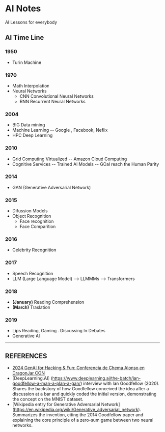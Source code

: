 # AI Notes
AI Lessons for everybody

## AI Time Line

### 1950
*   Turin Machine

### 1970
*   Math Interpolation
*   Neural Networks
    *   CNN Convolutional Neural Networks
    *   RNN Recurrent Neural Networks

### 2004
*   BIG Data mining
*   Machine Learning -- Google , Facebook, Neflix
*   HPC Deep Learning

### 2010
*   Grid Computing Virtualized  -- Amazon Cloud Computing
*   Cognitive Services -- Trained AI Models -- GOal reach the Human Parity 

### 2014
*   GAN (Generative Adversarial Network)

### 2015
*   Difussion Models
*   Object Recognition
    *   Face recognition
    *   Face Comparition

### 2016
*   Celebrity Recognition

### 2017
*   Speech Recognition
*   LLM (Large Language Model) --> LLMMMs --> Transformers

### 2018
*   **(January)** Reading Comprehension
*   **(March)** Traslation

### 2019
*   Lips Reading, Gaming . Discussing In Debates
*   Generative AI

---

## REFERENCES
*   [2024 GenAI for Hacking & Fun: Conferencia de Chema Alonso en DragonJar CON](https://www.youtube.com/watch?v=IBXOMGhyqng&t=2646s)
*   [DeepLearning.AI] (https://www.deeplearning.ai/the-batch/ian-goodfellow-a-man-a-plan-a-gan/) interview with Ian Goodfellow (2020). Shares the backstory of how Goodfellow conceived the idea after a discussion at a bar and quickly coded the initial version, demonstrating the concept on the MNIST dataset.
*   [Wikipedia entry for Generative Adversarial Network] (https://en.wikipedia.org/wiki/Generative_adversarial_network). Summarizes the invention, citing the 2014 Goodfellow paper and explaining the core principle of a zero-sum game between two neural networks.
